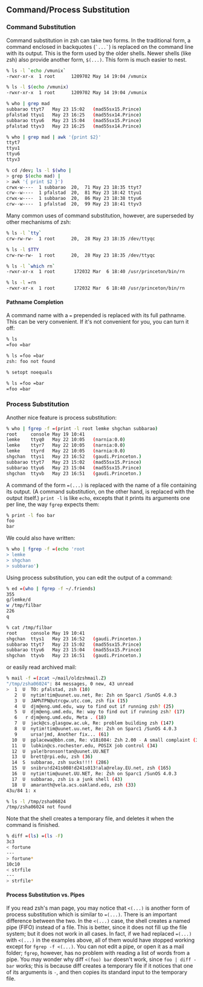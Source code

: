 ## Command/Process Substitution

### Command Substitution

Command substitution in zsh can take two forms. In the traditional form, a command enclosed in backquotes (`` `...` ``) is replaced on the command line with its output. This is the form used by the older shells. Newer shells (like zsh) also provide another form, `$(...)`. This form is much easier to nest.

```bash
% ls -l `echo /vmunix`
-rwxr-xr-x  1 root      1209702 May 14 19:04 /vmunix

% ls -l $(echo /vmunix)
-rwxr-xr-x  1 root      1209702 May 14 19:04 /vmunix

% who | grep mad
subbarao ttyt7   May 23 15:02   (mad55sx15.Prince)
pfalstad ttyu1   May 23 16:25   (mad55sx14.Prince)
subbarao ttyu6   May 23 15:04   (mad55sx15.Prince)
pfalstad ttyv3   May 23 16:25   (mad55sx14.Prince)

% who | grep mad | awk '{print $2}'
ttyt7
ttyu1
ttyu6
ttyv3

% cd /dev; ls -l $(who |
> grep $(echo mad) |
> awk '{ print $2 }')
crwx-w----  1 subbarao  20,  71 May 23 18:35 ttyt7
crw--w----  1 pfalstad  20,  81 May 23 18:42 ttyu1
crwx-w----  1 subbarao  20,  86 May 23 18:38 ttyu6
crw--w----  1 pfalstad  20,  99 May 23 18:41 ttyv3
```

Many common uses of command substitution, however, are superseded by other mechanisms of zsh:

```bash
% ls -l `tty`
crw-rw-rw-  1 root      20,  28 May 23 18:35 /dev/ttyqc

% ls -l $TTY
crw-rw-rw-  1 root      20,  28 May 23 18:35 /dev/ttyqc

% ls -l `which rn`
-rwxr-xr-x  1 root       172032 Mar  6 18:40 /usr/princeton/bin/rn

% ls -l =rn
-rwxr-xr-x  1 root       172032 Mar  6 18:40 /usr/princeton/bin/rn
```

#### Pathname Completion

A command name with a `=` prepended is replaced with its full pathname. This can be very convenient. If it's not convenient for you, you can turn it off:

```bash
% ls
=foo =bar

% ls =foo =bar
zsh: foo not found

% setopt noequals

% ls =foo =bar
=foo =bar
```

### Process Substitution

Another nice feature is process substitution:

```bash
% who | fgrep -f =(print -l root lemke shgchan subbarao)
root     console May 19 10:41
lemke    ttyq0   May 22 10:05   (narnia:0.0)
lemke    ttyr7   May 22 10:05   (narnia:0.0)
lemke    ttyrd   May 22 10:05   (narnia:0.0)
shgchan  ttys1   May 23 16:52   (gaudi.Princeton.)
subbarao ttyt7   May 23 15:02   (mad55sx15.Prince)
subbarao ttyu6   May 23 15:04   (mad55sx15.Prince)
shgchan  ttyvb   May 23 16:51   (gaudi.Princeton.)
```

A command of the form `=(...)` is replaced with the name of a file containing its output. (A command substitution, on the other hand, is replaced with the output itself.) `print -l` is like `echo`, excepts that it prints its arguments one per line, the way `fgrep` expects them:

```bash
% print -l foo bar
foo
bar
```

We could also have written:

```bash
% who | fgrep -f =(echo 'root
> lemke
> shgchan
> subbarao')
```

Using process substitution, you can edit the output of a command:

```bash
% ed =(who | fgrep -f ~/.friends)
355
g/lemke/d
w /tmp/filbar
226
q

% cat /tmp/filbar
root     console May 19 10:41
shgchan  ttys1   May 23 16:52   (gaudi.Princeton.)
subbarao ttyt7   May 23 15:02   (mad55sx15.Prince)
subbarao ttyu6   May 23 15:04   (mad55sx15.Prince)
shgchan  ttyvb   May 23 16:51   (gaudi.Princeton.)
```

or easily read archived mail:

```bash
% mail -f =(zcat ~/mail/oldzshmail.Z)
"/tmp/zsha06024": 84 messages, 0 new, 43 unread
>  1  U  TO: pfalstad, zsh (10)
   2  U  nytim!tim@uunet.uu.net, Re: Zsh on Sparc1 /SunOS 4.0.3
   3  U  JAM%TPN@utrcgw.utc.com, zsh fix (15)
   4  U  djm@eng.umd.edu, way to find out if running zsh? (25)
   5  U  djm@eng.umd.edu, Re: way to find out if running zsh? (17)
   6   r djm@eng.umd.edu, Meta . (18)
   7  U  jack@cs.glasgow.ac.uk, Re: problem building zsh (147)
   8  U  nytim!tim@uunet.uu.net, Re: Zsh on Sparc1 /SunOS 4.0.3
   9     ursa!jmd, Another fix... (61)
  10  U  pplacewa@bbn.com, Re: v18i084: Zsh 2.00 - A small complaint (36)
  11  U  lubkin@cs.rochester.edu, POSIX job control (34)
  12  U  yale!bronson!tan@uunet.UU.NET
  13  U  brett@rpi.edu, zsh (36)
  14  S  subbarao, zsh sucks!!!! (286)
  15  U  snibru!d241s008!d241s013!ala@relay.EU.net, zsh (165)
  16  U  nytim!tim@uunet.UU.NET, Re: Zsh on Sparc1 /SunOS 4.0.3
  17  U  subbarao, zsh is a junk shell (43)
  18  U  amaranth@vela.acs.oakland.edu, zsh (33)
43u/84 1: x

% ls -l /tmp/zsha06024
/tmp/zsha06024 not found
```

Note that the shell creates a temporary file, and deletes it when the command is finished.

```bash
% diff =(ls) =(ls -F)
3c3
< fortune
---
> fortune*
10c10
< strfile
---
> strfile*
```

#### Process Substitution vs. Pipes

If you read zsh's man page, you may notice that `<(...)` is another form of process substitution which is similar to `=(...)`. There is an important difference between the two. In the `<(...)` case, the shell creates a named pipe (FIFO) instead of a file. This is better, since it does not fill up the file system; but it does not work in all cases. In fact, if we had replaced `=(...)` with `<(...)` in the examples above, all of them would have stopped working except for `fgrep -f <(...)`. You can not edit a pipe, or open it as a mail folder; `fgrep`, however, has no problem with reading a list of words from a pipe. You may wonder why diff `<(foo) bar` doesn't work, since `foo | diff - bar` works; this is because diff creates a temporary file if it notices that one of its arguments is `-`, and then copies its standard input to the temporary file.
